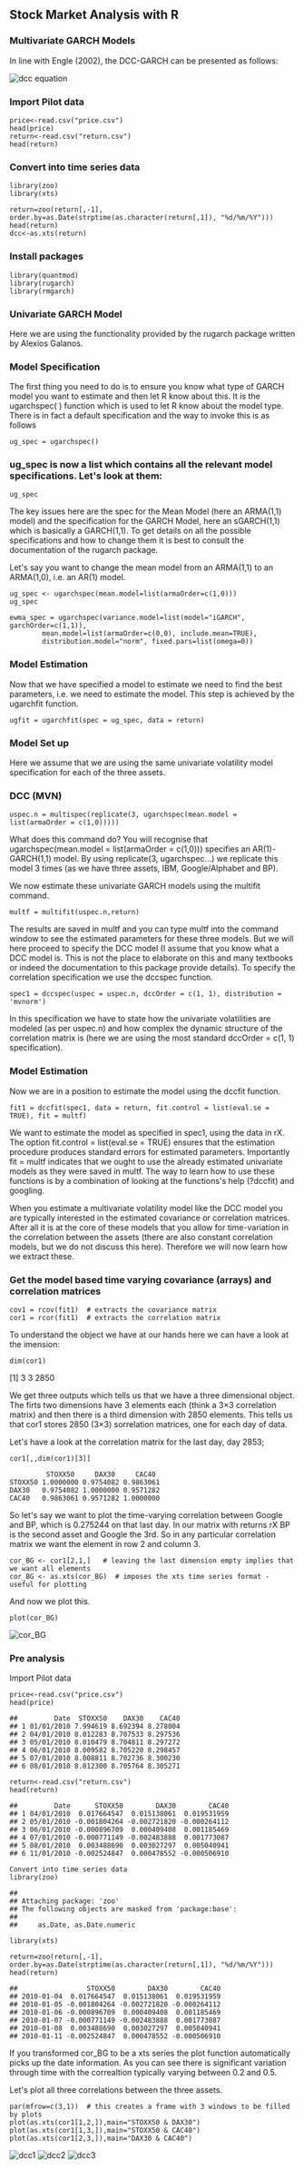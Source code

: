## Stock Market Analysis with R

### Multivariate GARCH Models

In line with Engle (2002), the DCC-GARCH can be presented as follows:

![dcc equation](https://user-images.githubusercontent.com/47462688/81708341-0e437400-9469-11ea-8cc4-d1f824c04e59.PNG)

### Import Pilot data

```{r}
price<-read.csv("price.csv")
head(price)
return<-read.csv("return.csv")
head(return)
```

### Convert into time series data

```{r}
library(zoo)
library(xts)

return=zoo(return[,-1], order.by=as.Date(strptime(as.character(return[,1]), "%d/%m/%Y")))
head(return)
dcc<-as.xts(return)
```

### Install packages

```{r}
library(quantmod)
library(rugarch)
library(rmgarch)
```
### Univariate GARCH Model

Here we are using the functionality provided by the rugarch package written by Alexios Galanos.

### Model Specification

The first thing you need to do is to ensure you know what type of GARCH model you want to estimate and then let R know about this. It is the ugarchspec( ) function which is used to let R know about the model type. There is in fact a default specification and the way to invoke this is as follows

```{r}
ug_spec = ugarchspec()
```
### ug_spec is now a list which contains all the relevant model specifications. Let's look at them:

```{r}
ug_spec
```


The key issues here are the spec for the Mean Model (here an ARMA(1,1) model) and the specification for the GARCH Model, here an sGARCH(1,1) which is basically a GARCH(1,1). To get details on all the possible specifications and how to change them it is best to consult the documentation of the rugarch package.

Let's say you want to change the mean model from an ARMA(1,1) to an ARMA(1,0), i.e. an AR(1) model.

```{r}
ug_spec <- ugarchspec(mean.model=list(armaOrder=c(1,0)))
ug_spec
```

```{r}
ewma_spec = ugarchspec(variance.model=list(model="iGARCH", garchOrder=c(1,1)), 
        mean.model=list(armaOrder=c(0,0), include.mean=TRUE),  
        distribution.model="norm", fixed.pars=list(omega=0))
```

### Model Estimation

Now that we have specified a model to estimate we need to find the best parameters, i.e. we need to estimate the model. This step is achieved by the ugarchfit function.

```{r}
ugfit = ugarchfit(spec = ug_spec, data = return)
```

### Model Set up
Here we assume that we are using the same univariate volatility model specification for each of the three assets.

### DCC (MVN)

```{r}
uspec.n = multispec(replicate(3, ugarchspec(mean.model = list(armaOrder = c(1,0)))))
```

What does this command do? You will recognise that ugarchspec(mean.model = list(armaOrder = c(1,0))) specifies an AR(1)-GARCH(1,1) model. By using replicate(3, ugarchspec...) we replicate this model 3 times (as we have three assets, IBM, Google/Alphabet and BP).

We now estimate these univariate GARCH models using the multifit command.

```{r}
multf = multifit(uspec.n,return)
```

The results are saved in multf and you can type multf into the command window to see the estimated parameters for these three models. But we will here proceed to specify the DCC model (I assume that you know what a DCC model is. This is not the place to elaborate on this and many textbooks or indeed the documentation to this package provide details). To specify the correlation specification we use the dccspec function.

```{r}
spec1 = dccspec(uspec = uspec.n, dccOrder = c(1, 1), distribution = 'mvnorm')
```

In this specification we have to state how the univariate volatilities are modeled (as per uspec.n) and how complex the dynamic structure of the correlation matrix is (here we are using the most standard dccOrder = c(1, 1) specification).

### Model Estimation
Now we are in a position to estimate the model using the dccfit function.

```{r}
fit1 = dccfit(spec1, data = return, fit.control = list(eval.se = TRUE), fit = multf)
```

We want to estimate the model as specified in spec1, using the data in rX. The option fit.control = list(eval.se = TRUE) ensures that the estimation procedure produces standard errors for estimated parameters. Importantly fit = multf indicates that we ought to use the already estimated univariate models as they were saved in multf. The way to learn how to use these functions is by a combination of looking at the functions's help (?dccfit) and googling.

When you estimate a multivariate volatility model like the DCC model you are typically interested in the estimated covariance or correlation matrices. After all it is at the core of these models that you allow for time-variation in the correlation between the assets (there are also constant correlation models, but we do not discuss this here). Therefore we will now learn how we extract these.

### Get the model based time varying covariance (arrays) and correlation matrices

```{r}
cov1 = rcov(fit1)  # extracts the covariance matrix
cor1 = rcor(fit1)  # extracts the correlation matrix
```

To understand the object we have at our hands here we can have a look at the imension:

```{r}
dim(cor1)
```
[1]    3    3 2850

We get three outputs which tells us that we have a three dimensional object. The firts two dimensions have 3 elements each (think a 3×3 correlation matrix) and then there is a third dimension with 2850 elements. This tells us that cor1 stores 2850 (3×3) sorrelation matrices, one for each day of data.

Let's have a look at the correlation matrix for the last day, day 2853;

```{r}
cor1[,,dim(cor1)[3]]
```
```{r}
         STOXX50     DAX30     CAC40
STOXX50 1.0000000 0.9754082 0.9863061
DAX30   0.9754082 1.0000000 0.9571282
CAC40   0.9863061 0.9571282 1.0000000
```


So let's say we want to plot the time-varying correlation between Google and BP, which is 0.275244 on that last day. In our matrix with returns rX BP is the second asset and Google the 3rd. So in any particular correlation matrix we want the element in row 2 and column 3.

```{r}
cor_BG <- cor1[2,1,]   # leaving the last dimension empty implies that we want all elements
cor_BG <- as.xts(cor_BG)  # imposes the xts time series format - useful for plotting
```

And now we plot this.
```{r}
plot(cor_BG)
```

![cor_BG](https://user-images.githubusercontent.com/47462688/81700237-50b48300-9460-11ea-8074-1f24f9dedddb.PNG)

### Pre analysis
Import Pilot data

```{r}
price<-read.csv("price.csv")
head(price)

##         Date  STOXX50    DAX30    CAC40
## 1 01/01/2010 7.994619 8.692394 8.278004
## 2 04/01/2010 8.012283 8.707533 8.297536
## 3 05/01/2010 8.010479 8.704811 8.297272
## 4 06/01/2010 8.009582 8.705220 8.298457
## 5 07/01/2010 8.008811 8.702736 8.300230
## 6 08/01/2010 8.012300 8.705764 8.305271

return<-read.csv("return.csv")
head(return)

##         Date      STOXX50        DAX30        CAC40
## 1 04/01/2010  0.017664547  0.015138061  0.019531959
## 2 05/01/2010 -0.001804264 -0.002721820 -0.000264112
## 3 06/01/2010 -0.000896709  0.000409408  0.001185469
## 4 07/01/2010 -0.000771149 -0.002483888  0.001773087
## 5 08/01/2010  0.003488690  0.003027297  0.005040941
## 6 11/01/2010 -0.002524847  0.000478552 -0.000506910

Convert into time series data
library(zoo)

## 
## Attaching package: 'zoo'
## The following objects are masked from 'package:base':
## 
##     as.Date, as.Date.numeric

library(xts)

return=zoo(return[,-1], order.by=as.Date(strptime(as.character(return[,1]), "%d/%m/%Y")))
head(return)

##                 STOXX50        DAX30        CAC40
## 2010-01-04  0.017664547  0.015138061  0.019531959
## 2010-01-05 -0.001804264 -0.002721820 -0.000264112
## 2010-01-06 -0.000896709  0.000409408  0.001185469
## 2010-01-07 -0.000771149 -0.002483888  0.001773087
## 2010-01-08  0.003488690  0.003027297  0.005040941
## 2010-01-11 -0.002524847  0.000478552 -0.000506910
```
If you transformed cor_BG to be a xts series the plot function automatically picks up the date information. As you can see there is significant variation through time with the correaltion typically varying between 0.2 and 0.5.

Let's plot all three correlations between the three assets.

```{r}
par(mfrow=c(3,1))  # this creates a frame with 3 windows to be filled by plots
plot(as.xts(cor1[1,2,]),main="STOXX50 & DAX30")
plot(as.xts(cor1[1,3,]),main="STOXX50 & CAC40")
plot(as.xts(cor1[2,3,]),main="DAX30 & CAC40")
```
![dcc1](https://user-images.githubusercontent.com/47462688/81701775-5c08ae00-9462-11ea-9e91-de78bcdcd8d9.PNG)
![dcc2](https://user-images.githubusercontent.com/47462688/81701789-6165f880-9462-11ea-9578-d84f83efcc08.PNG)
![dcc3](https://user-images.githubusercontent.com/47462688/81701817-69259d00-9462-11ea-95d0-9f623500a975.PNG)
